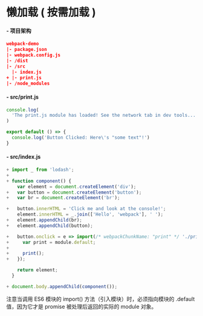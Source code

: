 # 懒加载 ( 按需加载 )

#### - 项目架构

```json
webpack-demo
|- package.json
|- webpack.config.js
|- /dist
|- /src
  |- index.js
+ |- print.js
|- /node_modules
```

#### - src/print.js

```js
console.log(
  'The print.js module has loaded! See the network tab in dev tools...'
)

export default () => {
  console.log('Button Clicked: Here\'s "some text"!')
}
```

#### - src/index.js

```js {14}
+ import _ from 'lodash';
+
+ function component() {
    var element = document.createElement('div');
+   var button = document.createElement('button');
+   var br = document.createElement('br');

+   button.innerHTML = 'Click me and look at the console!';
    element.innerHTML = _.join(['Hello', 'webpack'], ' ');
+   element.appendChild(br);
+   element.appendChild(button);

+   button.onclick = e => import(/* webpackChunkName: "print" */ './print').then(module => {
+     var print = module.default;
+
+     print();
+   });

    return element;
  }

+ document.body.appendChild(component());
```

<card-primary theme="##fbedb7" color="#8c8466">
注意当调用 ES6 模块的 import() 方法（引入模块）时，必须指向模块的 .default 值，因为它才是 promise 被处理后返回的实际的 module 对象。
</card-primary>

